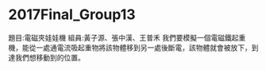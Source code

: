 # 2017Final_Group13
題目:電磁夾娃娃機 
組員:黃子源、張中漢、王普禾 
我們要模擬一個電磁鐵起重機，能從一處通電流吸起重物將該物體移到另一處後斷電，該物體就會被放下，到達我們想移動到的位置。 
